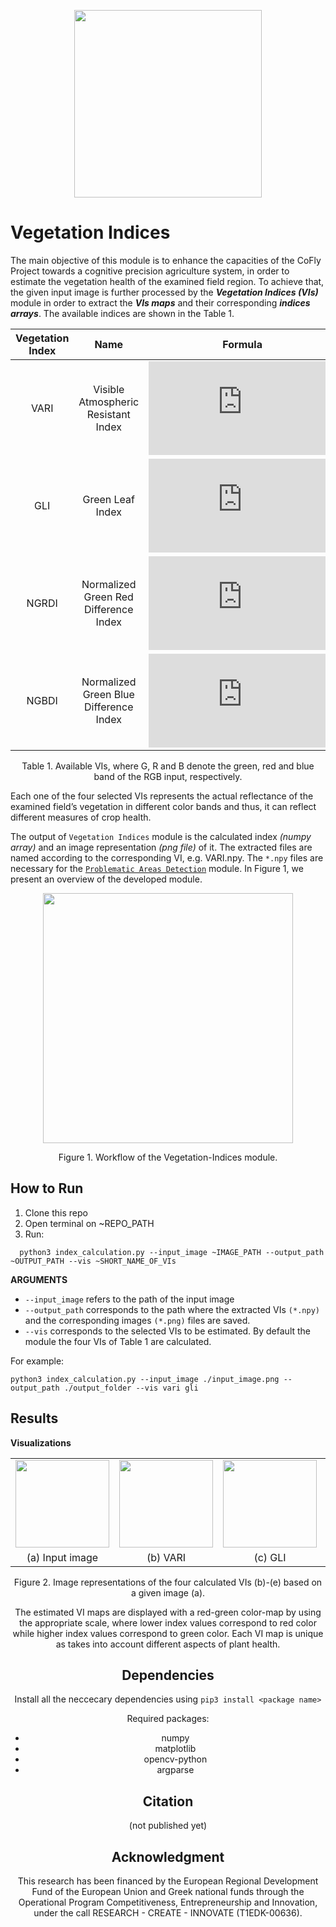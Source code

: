 <p align="center">
<img src="https://user-images.githubusercontent.com/77329407/105342573-3040e900-5be9-11eb-92df-7c09392b1e0c.png" width="300" />
  
# Vegetation Indices

The main objective of this module is to enhance the capacities of the CoFly Project towards a cognitive precision agriculture system, in order to estimate the vegetation health 
of the examined field region. To achieve that, the given input image is further processed by the *__Vegetation Indices (VIs)__* module in order to extract the *__VIs maps__*
and their corresponding *__indices arrays__*. The available indices are shown in the Table 1.


<div align="center">
  
| Vegetation Index | Name | Formula |  
| :---: | :---: | :---: |
| VARI  | Visible Atmospheric Resistant Index   |![](https://latex.codecogs.com/gif.latex?%5Cfrac%7BG-R%7D%7BG&plus;R-B%7D)|
| GLI   | Green Leaf Index                      |![](https://latex.codecogs.com/gif.latex?%5Cfrac%7B2%5Ctimes%20G-R-B%7D%7B2%5Ctimes%20G&plus;R&plus;B%7D)|
| NGRDI | Normalized Green Red Difference Index |![](https://latex.codecogs.com/gif.latex?%5Cfrac%7BG-R%7D%7BG&plus;R%7D)|
| NGBDI | Normalized Green Blue Difference Index|![](https://latex.codecogs.com/gif.latex?%5Cfrac%7BG-B%7D%7BG&plus;B%7D)|

</div>
<figcaption align = "center"><p align="center">Table 1. Available VIs, where G, R and B denote the green, red and blue band of the RGB input, respectively.</figcaption>
</figure>


Each one of the four selected VIs represents the actual reflectance of the examined field’s vegetation in different color bands and thus, it can reflect different measures of crop health.


The output of ```Vegetation Indices``` module is the calculated index *(numpy array)*  and an image representation *(png file)* of it. The extracted files are named according to the corresponding VI, e.g. VARI.npy. Τhe ```*.npy``` files are necessary for the [```Problematic Areas Detection```](https://github.com/CoFly-Project/Problematic-Areas-Detection) module. In Figure 1, we present an overview of the developed module.



<p align="center">
<img src="https://user-images.githubusercontent.com/80779522/138075476-984e9c20-7fe3-4bc6-8abc-0129caf50606.png" width="400" />
<figcaption align = "center"><p align="center">
  Figure 1. Workflow of the Vegetation-Indices module.</figcaption>
</figure>

<!-- based on (a) an input image and the extracted (b) VARI image representation with its corrsponding *.npy file (VARI.npy) -->


## How to Run

1. Clone this repo
2. Open terminal on ~REPO_PATH
3. Run: 
```
  python3 index_calculation.py --input_image ~IMAGE_PATH --output_path ~OUTPUT_PATH --vis ~SHORT_NAME_OF_VIs
```

**ARGUMENTS**
  
* ```--input_image``` refers to the path of the input image
* ```--output_path``` corresponds to the path where the extracted VIs ```(*.npy)``` and the corresponding images ```(*.png)``` files are saved. 
* ```--vis``` corresponds to the selected VIs to be estimated. By default the module the four VIs of Table 1 are calculated. 
  
For example:
  ```
  python3 index_calculation.py --input_image ./input_image.png --output_path ./output_folder --vis vari gli
  ```
  
## Results
**Visualizations**

<table class="center">
   <tr class="center">
    <td><img src= "https://user-images.githubusercontent.com/80779522/137907718-30362a0c-55ec-4fb8-a022-d55cd35f54f9.png" align="center" width="150" height="140"/></td>
    <td><img src= "https://user-images.githubusercontent.com/80779522/136771613-e153e5e7-4f81-4ff0-9832-667e636e1c4a.png" align="center" width="150" height="140"/></td>
    <td><img src= "https://user-images.githubusercontent.com/80779522/136929438-9a4e79e1-e4a5-42ea-922f-4247ad13993a.png" align="center" width="150" height="140"/></td>  
    <td><img src= "https://user-images.githubusercontent.com/80779522/136771653-e6b77f42-789f-4100-86ac-68ff013a55ba.png" align="center" width="150" height="140"/></td>
    <td><img src= "https://user-images.githubusercontent.com/80779522/136771673-89c7463d-387d-4c36-a18c-2764fbb1ab1e.png" align="center" width="150" height="140"/></td>  
   </tr>   
 
   <tr align="center">
    <td>(a) Input image</td>
    <td>(b) VARI</td>
    <td>(c) GLI</td>   
    <td>(d) NGRDI</td>
    <td>(e) NGBDI</td> 
  </tr>  
 </table>
<figcaption align = "center"><p align="center"> 
  Figure 2. Image representations of the four calculated VIs (b)-(e) based on a given image (a).
</figure>
  

The estimated VI maps are displayed with a red-green color-map by using the appropriate scale, where lower index values correspond to red color while higher index values correspond to green color. Each VI map is unique as takes into account different aspects of plant health. 

                                                                                                                 
                                                                                                                           
## Dependencies 
Install all the neccecary dependencies using ```pip3 install <package name>```
  
Required packages:
  * numpy   
  * matplotlib 
  * opencv-python
  * argparse
    
    
## Citation
(not published yet)

## Acknowledgment
This research has been financed by the European Regional Development Fund of the European Union and Greek national funds through the Operational Program Competitiveness, Entrepreneurship and Innovation, under the call RESEARCH - CREATE - INNOVATE (T1EDK-00636).
